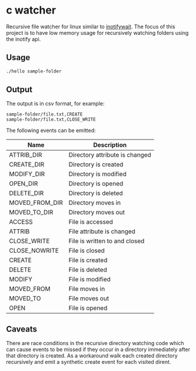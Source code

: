 # c watcher

Recursive file watcher for linux similar to [inotifywait](https://github.com/inotify-tools/inotify-tools). The focus of this project is to have low memory usage for recursively watching folders using the inotify api.

## Usage

```sh
./hello sample-folder
```

## Output

The output is in csv format, for example:

```
sample-folder/file.txt,CREATE
sample-folder/file.txt,CLOSE_WRITE
```

The following events can be emitted:

| Name           | Description                    |
| -------------- | ------------------------------ |
| ATTRIB_DIR     | Directory attribute is changed |
| CREATE_DIR     | Directory is created           |
| MODIFY_DIR     | Directory is modified          |
| OPEN_DIR       | Directory is opened            |
| DELETE_DIR     | Directory is deleted           |
| MOVED_FROM_DIR | Directory moves in             |
| MOVED_TO_DIR   | Directory moves out            |
| ACCESS         | File is accessed               |
| ATTRIB         | File attribute is changed      |
| CLOSE_WRITE    | File is written to and closed  |
| CLOSE_NOWRITE  | File is closed                 |
| CREATE         | File is created                |
| DELETE         | File is deleted                |
| MODIFY         | File is modified               |
| MOVED_FROM     | File moves in                  |
| MOVED_TO       | File moves out                 |
| OPEN           | File is opened                 |

## Caveats

There are race conditions in the recursive directory watching code which can cause events to be missed if they occur in a directory immediately after that directory is created. As a workaround walk each created directory recursively and emit a synthetic create event for each visited dirent.
